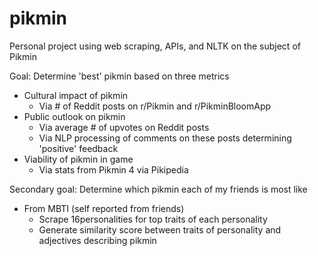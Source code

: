 # pikmin
Personal project using web scraping, APIs, and NLTK on the subject of Pikmin

Goal: Determine 'best' pikmin based on three metrics
- Cultural impact of pikmin
    - Via # of Reddit posts on r/Pikmin and r/PikminBloomApp
- Public outlook on pikmin
    - Via average # of upvotes on Reddit posts
    - Via NLP processing of comments on these posts determining 'positive' feedback
- Viability of pikmin in game
    - Via stats from Pikmin 4 via Pikipedia

Secondary goal: Determine which pikmin each of my friends is most like
- From MBTI (self reported from friends)
    - Scrape 16personalities for top traits of each personality
    - Generate similarity score between traits of personality and adjectives describing pikmin
